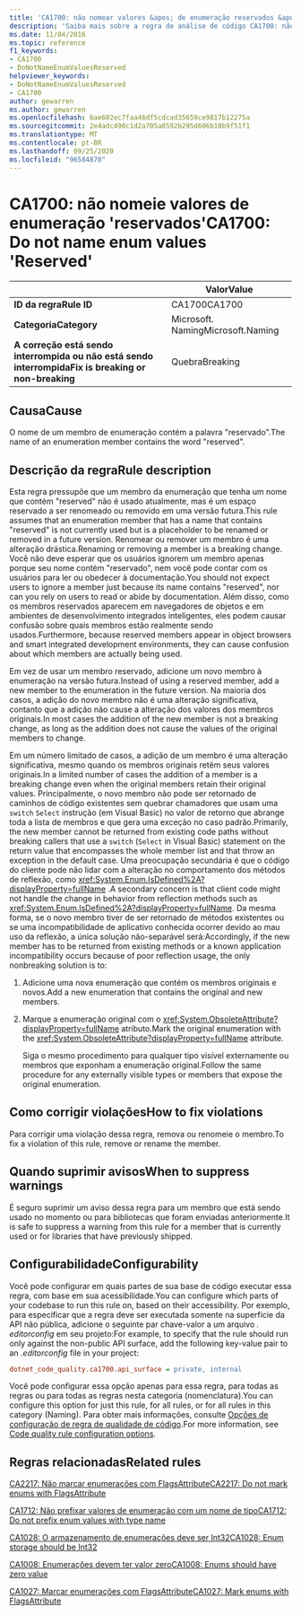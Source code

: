 ```yaml
---
title: 'CA1700: não nomear valores &apos; de enumeração reservados &apos; (análise de código)'
description: 'Saiba mais sobre a regra de análise de código CA1700: não nomear valores de enumeração &apos; reservados&apos;'
ms.date: 11/04/2016
ms.topic: reference
f1_keywords:
- CA1700
- DoNotNameEnumValuesReserved
helpviewer_keywords:
- DoNotNameEnumValuesReserved
- CA1700
author: gewarren
ms.author: gewarren
ms.openlocfilehash: 6ae602ec7faa46df5cdcad35659ce9817b12275a
ms.sourcegitcommit: 2e4adc490c1d2a705a0592b295d606b10b9f51f1
ms.translationtype: MT
ms.contentlocale: pt-BR
ms.lasthandoff: 09/25/2020
ms.locfileid: "96584870"
---
```

# <a name="ca1700-do-not-name-enum-values-39reserved39"></a><span data-ttu-id="52375-103">CA1700: não nomeie valores de enumeração &#39;reservados&#39;</span><span class="sxs-lookup"><span data-stu-id="52375-103">CA1700: Do not name enum values &#39;Reserved&#39;</span></span>

| | <span data-ttu-id="52375-104">Valor</span><span class="sxs-lookup"><span data-stu-id="52375-104">Value</span></span> |
|-|-|
| <span data-ttu-id="52375-105">**ID da regra**</span><span class="sxs-lookup"><span data-stu-id="52375-105">**Rule ID**</span></span> |<span data-ttu-id="52375-106">CA1700</span><span class="sxs-lookup"><span data-stu-id="52375-106">CA1700</span></span>|
| <span data-ttu-id="52375-107">**Categoria**</span><span class="sxs-lookup"><span data-stu-id="52375-107">**Category**</span></span> |<span data-ttu-id="52375-108">Microsoft. Naming</span><span class="sxs-lookup"><span data-stu-id="52375-108">Microsoft.Naming</span></span>|
| <span data-ttu-id="52375-109">**A correção está sendo interrompida ou não está sendo interrompida**</span><span class="sxs-lookup"><span data-stu-id="52375-109">**Fix is breaking or non-breaking**</span></span> |<span data-ttu-id="52375-110">Quebra</span><span class="sxs-lookup"><span data-stu-id="52375-110">Breaking</span></span>|

## <a name="cause"></a><span data-ttu-id="52375-111">Causa</span><span class="sxs-lookup"><span data-stu-id="52375-111">Cause</span></span>

<span data-ttu-id="52375-112">O nome de um membro de enumeração contém a palavra "reservado".</span><span class="sxs-lookup"><span data-stu-id="52375-112">The name of an enumeration member contains the word "reserved".</span></span>

## <a name="rule-description"></a><span data-ttu-id="52375-113">Descrição da regra</span><span class="sxs-lookup"><span data-stu-id="52375-113">Rule description</span></span>

<span data-ttu-id="52375-114">Esta regra pressupõe que um membro da enumeração que tenha um nome que contém "reserved" não é usado atualmente, mas é um espaço reservado a ser renomeado ou removido em uma versão futura.</span><span class="sxs-lookup"><span data-stu-id="52375-114">This rule assumes that an enumeration member that has a name that contains "reserved" is not currently used but is a placeholder to be renamed or removed in a future version.</span></span> <span data-ttu-id="52375-115">Renomear ou remover um membro é uma alteração drástica.</span><span class="sxs-lookup"><span data-stu-id="52375-115">Renaming or removing a member is a breaking change.</span></span> <span data-ttu-id="52375-116">Você não deve esperar que os usuários ignorem um membro apenas porque seu nome contém "reservado", nem você pode contar com os usuários para ler ou obedecer à documentação.</span><span class="sxs-lookup"><span data-stu-id="52375-116">You should not expect users to ignore a member just because its name contains "reserved", nor can you rely on users to read or abide by documentation.</span></span> <span data-ttu-id="52375-117">Além disso, como os membros reservados aparecem em navegadores de objetos e em ambientes de desenvolvimento integrados inteligentes, eles podem causar confusão sobre quais membros estão realmente sendo usados.</span><span class="sxs-lookup"><span data-stu-id="52375-117">Furthermore, because reserved members appear in object browsers and smart integrated development environments, they can cause confusion about which members are actually being used.</span></span>

<span data-ttu-id="52375-118">Em vez de usar um membro reservado, adicione um novo membro à enumeração na versão futura.</span><span class="sxs-lookup"><span data-stu-id="52375-118">Instead of using a reserved member, add a new member to the enumeration in the future version.</span></span> <span data-ttu-id="52375-119">Na maioria dos casos, a adição do novo membro não é uma alteração significativa, contanto que a adição não cause a alteração dos valores dos membros originais.</span><span class="sxs-lookup"><span data-stu-id="52375-119">In most cases the addition of the new member is not a breaking change, as long as the addition does not cause the values of the original members to change.</span></span>

<span data-ttu-id="52375-120">Em um número limitado de casos, a adição de um membro é uma alteração significativa, mesmo quando os membros originais retêm seus valores originais.</span><span class="sxs-lookup"><span data-stu-id="52375-120">In a limited number of cases the addition of a member is a breaking change even when the original members retain their original values.</span></span> <span data-ttu-id="52375-121">Principalmente, o novo membro não pode ser retornado de caminhos de código existentes sem quebrar chamadores que usam uma `switch` `Select` instrução (em Visual Basic) no valor de retorno que abrange toda a lista de membros e que gera uma exceção no caso padrão.</span><span class="sxs-lookup"><span data-stu-id="52375-121">Primarily, the new member cannot be returned from existing code paths without breaking callers that use a `switch` (`Select` in Visual Basic) statement on the return value that encompasses the whole member list and that throw an exception in the default case.</span></span> <span data-ttu-id="52375-122">Uma preocupação secundária é que o código do cliente pode não lidar com a alteração no comportamento dos métodos de reflexão, como <xref:System.Enum.IsDefined%2A?displayProperty=fullName> .</span><span class="sxs-lookup"><span data-stu-id="52375-122">A secondary concern is that client code might not handle the change in behavior from reflection methods such as <xref:System.Enum.IsDefined%2A?displayProperty=fullName>.</span></span> <span data-ttu-id="52375-123">Da mesma forma, se o novo membro tiver de ser retornado de métodos existentes ou se uma incompatibilidade de aplicativo conhecida ocorrer devido ao mau uso da reflexão, a única solução não-separável será:</span><span class="sxs-lookup"><span data-stu-id="52375-123">Accordingly, if the new member has to be returned from existing methods or a known application incompatibility occurs because of poor reflection usage, the only nonbreaking solution is to:</span></span>

1. <span data-ttu-id="52375-124">Adicione uma nova enumeração que contém os membros originais e novos.</span><span class="sxs-lookup"><span data-stu-id="52375-124">Add a new enumeration that contains the original and new members.</span></span>

2. <span data-ttu-id="52375-125">Marque a enumeração original com o <xref:System.ObsoleteAttribute?displayProperty=fullName> atributo.</span><span class="sxs-lookup"><span data-stu-id="52375-125">Mark the original enumeration with the <xref:System.ObsoleteAttribute?displayProperty=fullName> attribute.</span></span>

   <span data-ttu-id="52375-126">Siga o mesmo procedimento para qualquer tipo visível externamente ou membros que exponham a enumeração original.</span><span class="sxs-lookup"><span data-stu-id="52375-126">Follow the same procedure for any externally visible types or members that expose the original enumeration.</span></span>

## <a name="how-to-fix-violations"></a><span data-ttu-id="52375-127">Como corrigir violações</span><span class="sxs-lookup"><span data-stu-id="52375-127">How to fix violations</span></span>

<span data-ttu-id="52375-128">Para corrigir uma violação dessa regra, remova ou renomeie o membro.</span><span class="sxs-lookup"><span data-stu-id="52375-128">To fix a violation of this rule, remove or rename the member.</span></span>

## <a name="when-to-suppress-warnings"></a><span data-ttu-id="52375-129">Quando suprimir avisos</span><span class="sxs-lookup"><span data-stu-id="52375-129">When to suppress warnings</span></span>

<span data-ttu-id="52375-130">É seguro suprimir um aviso dessa regra para um membro que está sendo usado no momento ou para bibliotecas que foram enviadas anteriormente.</span><span class="sxs-lookup"><span data-stu-id="52375-130">It is safe to suppress a warning from this rule for a member that is currently used or for libraries that have previously shipped.</span></span>

## <a name="configurability"></a><span data-ttu-id="52375-131">Configurabilidade</span><span class="sxs-lookup"><span data-stu-id="52375-131">Configurability</span></span>

<span data-ttu-id="52375-132">Você pode configurar em quais partes de sua base de código executar essa regra, com base em sua acessibilidade.</span><span class="sxs-lookup"><span data-stu-id="52375-132">You can configure which parts of your codebase to run this rule on, based on their accessibility.</span></span> <span data-ttu-id="52375-133">Por exemplo, para especificar que a regra deve ser executada somente na superfície da API não pública, adicione o seguinte par chave-valor a um arquivo *. editorconfig* em seu projeto:</span><span class="sxs-lookup"><span data-stu-id="52375-133">For example, to specify that the rule should run only against the non-public API surface, add the following key-value pair to an *.editorconfig* file in your project:</span></span>

```ini
dotnet_code_quality.ca1700.api_surface = private, internal
```

<span data-ttu-id="52375-134">Você pode configurar essa opção apenas para essa regra, para todas as regras ou para todas as regras nesta categoria (nomenclatura).</span><span class="sxs-lookup"><span data-stu-id="52375-134">You can configure this option for just this rule, for all rules, or for all rules in this category (Naming).</span></span> <span data-ttu-id="52375-135">Para obter mais informações, consulte [Opções de configuração de regra de qualidade de código](../code-quality-rule-options.md).</span><span class="sxs-lookup"><span data-stu-id="52375-135">For more information, see [Code quality rule configuration options](../code-quality-rule-options.md).</span></span>

## <a name="related-rules"></a><span data-ttu-id="52375-136">Regras relacionadas</span><span class="sxs-lookup"><span data-stu-id="52375-136">Related rules</span></span>

[<span data-ttu-id="52375-137">CA2217: Não marcar enumerações com FlagsAttribute</span><span class="sxs-lookup"><span data-stu-id="52375-137">CA2217: Do not mark enums with FlagsAttribute</span></span>](ca2217.md)

[<span data-ttu-id="52375-138">CA1712: Não prefixar valores de enumeração com um nome de tipo</span><span class="sxs-lookup"><span data-stu-id="52375-138">CA1712: Do not prefix enum values with type name</span></span>](ca1712.md)

[<span data-ttu-id="52375-139">CA1028: O armazenamento de enumerações deve ser Int32</span><span class="sxs-lookup"><span data-stu-id="52375-139">CA1028: Enum storage should be Int32</span></span>](ca1028.md)

[<span data-ttu-id="52375-140">CA1008: Enumerações devem ter valor zero</span><span class="sxs-lookup"><span data-stu-id="52375-140">CA1008: Enums should have zero value</span></span>](ca1008.md)

[<span data-ttu-id="52375-141">CA1027: Marcar enumerações com FlagsAttribute</span><span class="sxs-lookup"><span data-stu-id="52375-141">CA1027: Mark enums with FlagsAttribute</span></span>](ca1027.md)
